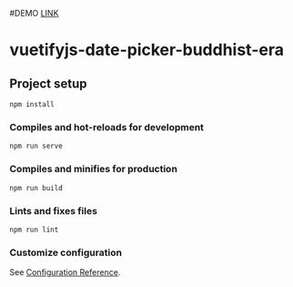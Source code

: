 #DEMO
[LINK](https://vuetifyjs-date-picker-buddhist-era.netlify.app)

# vuetifyjs-date-picker-buddhist-era

## Project setup
```
npm install
```

### Compiles and hot-reloads for development
```
npm run serve
```

### Compiles and minifies for production
```
npm run build
```

### Lints and fixes files
```
npm run lint
```

### Customize configuration
See [Configuration Reference](https://cli.vuejs.org/config/).
